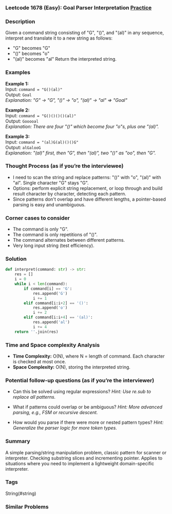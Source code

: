 ### Leetcode 1678 (Easy): Goal Parser Interpretation [Practice](https://leetcode.com/problems/goal-parser-interpretation)

### Description  
Given a command string consisting of "G", "()", and "(al)" in any sequence, interpret and translate it to a new string as follows:
- "G" becomes "G"
- "()" becomes "o"
- "(al)" becomes "al"
Return the interpreted string.

### Examples  
**Example 1:**  
Input: `command = "G()(al)"`  
Output: `Goal`  
*Explanation: "G" -> "G", "()" -> "o", "(al)" -> "al" => "Goal"*

**Example 2:**  
Input: `command = "G()()()()(al)"`  
Output: `Gooooal`  
*Explanation: There are four "()" which become four "o"s, plus one "(al)".*

**Example 3:**  
Input: `command = "(al)G(al)()()G"`  
Output: `alGalooG`  
*Explanation: "(al)" first, then "G", then "(al)", two "()" as "oo", then "G".*


### Thought Process (as if you’re the interviewee)  
- I need to scan the string and replace patterns: "()" with "o", "(al)" with "al". Single character "G" stays "G". 
- Options: perform explicit string replacement, or loop through and build result character by character, detecting each pattern.
- Since patterns don't overlap and have different lengths, a pointer-based parsing is easy and unambiguous.


### Corner cases to consider  
- The command is only "G".
- The command is only repetitions of "()".
- The command alternates between different patterns.
- Very long input string (test efficiency).


### Solution

```python
def interpret(command: str) -> str:
    res = []
    i = 0
    while i < len(command):
        if command[i] == 'G':
            res.append('G')
            i += 1
        elif command[i:i+2] == '()':
            res.append('o')
            i += 2
        elif command[i:i+4] == '(al)':
            res.append('al')
            i += 4
    return ''.join(res)
```

### Time and Space complexity Analysis  

- **Time Complexity:** O(N), where N = length of command. Each character is checked at most once.
- **Space Complexity:** O(N), storing the interpreted string.


### Potential follow-up questions (as if you’re the interviewer)  

- Can this be solved using regular expressions?
  *Hint: Use re.sub to replace all patterns.*

- What if patterns could overlap or be ambiguous?
  *Hint: More advanced parsing, e.g., FSM or recursive descent.*

- How would you parse if there were more or nested pattern types?
  *Hint: Generalize the parser logic for more token types.*

### Summary
A simple parsing/string manipulation problem, classic pattern for scanner or interpreter. Checking substring slices and incrementing pointer. Applies to situations where you need to implement a lightweight domain-specific interpreter.

### Tags
String(#string)

### Similar Problems
